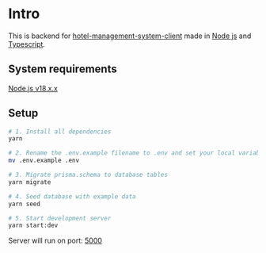 # Intro
This is backend for [hotel-management-system-client](https://github.com/hotel-management-web-app/client) made in [Node js](https://nodejs.org/en) and [Typescript](https://www.typescriptlang.org/).

## System requirements
[Node.js v18.x.x](https://nodejs.org/en)

## Setup
```bash
# 1. Install all dependencies
yarn

# 2. Rename the .env.example filename to .env and set your local variables
mv .env.example .env

# 3. Migrate prisma.schema to database tables
yarn migrate

# 4. Seed database with example data
yarn seed

# 5. Start development server
yarn start:dev

```

Server will run on port: [5000](http://localhost:5000)
